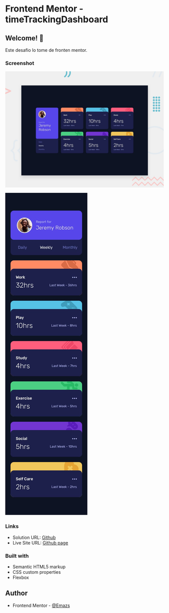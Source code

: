 # Frontend Mentor - timeTrackingDashboard

## Welcome! 👋

Este desafio lo tome de fronten mentor.

### Screenshot

![Design preview for the Intro section with dropdown navigation coding challenge](./design/desktop-preview.jpg)

![Design preview for the Intro section with dropdown navigation coding challenge](./design/mobile-design.jpg)

### Links

- Solution URL: [Github](https://github.com/Emazs/timeTrackingDashboard)
- Live Site URL: [Github page](https://emazs.github.io/timeTrackingDashboard/)

### Built with

- Semantic HTML5 markup
- CSS custom properties
- Flexbox

## Author

- Frontend Mentor - [@Emazs](https://www.frontendmentor.io/profile/Emazs)

